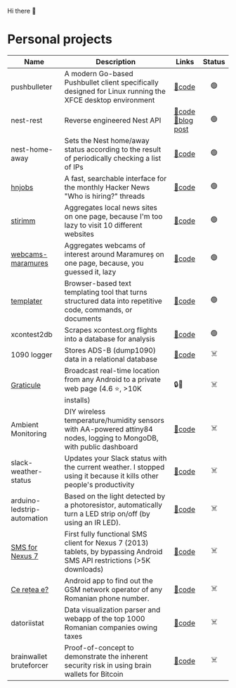 Hi there 👋

# Personal projects

| Name                                                                                                                                | Description                                                                                                             | Links                                                                                                                                              | Status |
|-------------------------------------------------------------------------------------------------------------------------------------|-------------------------------------------------------------------------------------------------------------------------|----------------------------------------------------------------------------------------------------------------------------------------------------|:------:|
| pushbulleter                                                                                                                        | A modern Go-based Pushbullet client specifically designed for Linux running the XFCE desktop environment                | [📂code](https://github.com/emilburzo/pushbulleter)                                                                                                |   🟢   |
| nest-rest                                                                                                                           | Reverse engineered Nest API                                                                                             | [📂code](https://github.com/emilburzo/nest-rest) [📝️blog post](https://blog.emilburzo.com/2020/12/reverse-engineering-nest-home-away-status-api/) |   🟢   |
| nest-home-away                                                                                                                      | Sets the Nest home/away status according to the result of periodically checking a list of IPs                           | [📂code](https://github.com/emilburzo/nest-home-away)                                                                                              |   🟢   |
| [hnjobs](https://hnjobs.emilburzo.com)                                                                                              | A fast, searchable interface for the monthly Hacker News "Who is hiring?" threads                                       | [📂code](https://github.com/hnjobs)                                                                                                                |   🟢   |
| [stirimm](https://stiri.maramures.io/)                                                                                              | Aggregates local news sites on one page, because I'm too lazy to visit 10 different websites                            | [📂code](https://github.com/stirimm)                                                                                                               |   🟢   |
| [webcams-maramures](https://webcam.maramures.io/)                                                                                   | Aggregates webcams of interest around Maramureș on one page, because, you guessed it, lazy                              | [📂code](https://github.com/emilburzo/webcams-maramures)                                                                                           |   🟢   |
| [templater](https://templater.emilburzo.com)                                                                                        | Browser-based text templating tool that turns structured data into repetitive code, commands, or documents              | [📂code](https://github.com/emilburzo/templater)                                                                                                   |   🟢   |
| xcontest2db                                                                                                                         | Scrapes xcontest.org flights into a database for analysis                                                               | [📂code](https://github.com/emilburzo/xcontest2db)                                                                                                 |   🟢   |
| 1090 logger                                                                                                                         | Stores ADS-B (dump1090) data in a relational database                                                                   | [📂code](https://github.com/1090/logger)                                                                                                           |  ☠️️   |
| [Graticule](https://web.archive.org/web/20230322174527/https://play.google.com/store/apps/details?id=com.emilburzo.graticule)       | Broadcast real-time location from any Android to a private web page (4.6 ⭐, >10K installs)                              | 🔒🙈                                                                                                                                               |   ☠️   |
| Ambient Monitoring                                                                                                                  | DIY wireless temperature/humidity sensors with AA-powered attiny84 nodes, logging to MongoDB, with public dashboard     | [📂code](https://github.com/ambient-monitoring)                                                                                                    |   ☠️   |
| slack-weather-status                                                                                                                | Updates your Slack status with the current weather. I stopped using it because it kills other people's productivity     | [📂code](https://github.com/emilburzo/slack-weather-status)                                                                                        |   ☠️   |
| arduino-ledstrip-automation                                                                                                         | Based on the light detected by a photoresistor, automatically turn a LED strip on/off (by using an IR LED).             | [📂code](https://github.com/emilburzo/arduino-ledstrip-automation)                                                                                 |   ☠️   |
| [SMS for Nexus 7](https://web.archive.org/web/20160809023231/https://play.google.com/store/apps/details?id=com.emilburzo.nexus7sms) | First fully functional SMS client for Nexus 7 (2013) tablets, by bypassing Android SMS API restrictions (>5K downloads) | [📂code](https://github.com/emilburzo/nexus7sms)                                                                                                   |   ☠️   |
| [Ce rețea e?](https://web.archive.org/web/20160809022508/https://play.google.com/store/apps/details?id=com.emilburzo.portabilitate) | Android app to find out the GSM network operator of any Romanian phone number.                                          | [📂code](https://github.com/emilburzo/android-portabilitate)                                                                                       |   ☠️   |
| datoriistat                                                                                                                         | Data visualization parser and webapp of the top 1000 Romanian companies owing taxes                                     | [📂code](https://github.com/datoriistat)                                                                                                           |   ☠️   |
| brainwallet bruteforcer                                                                                                             | Proof-of-concept to demonstrate the inherent security risk in using brain wallets for Bitcoin                           | [📂code](https://github.com/emilburzo/brainwallet-bruteforcer)                                                                                     |   ☠️   |
